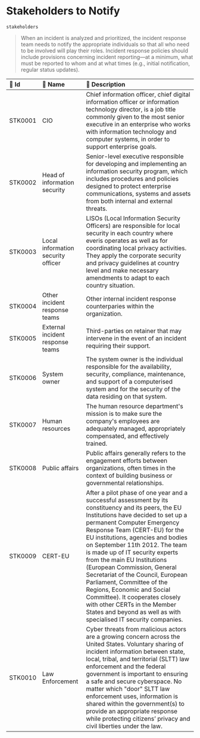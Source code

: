 

# Stakeholders to Notify

`stakeholders`



> When an incident is analyzed and prioritized, the incident response team needs to notify the appropriate  individuals so that all who need to be involved will play their roles. Incident response policies should include provisions concerning incident reporting—at a minimum, what must be reported to whom and at what times (e.g., initial notification, regular status updates).

| 🔑 Id    | 🎫 Name                             | 🔬 Description                                                                                                                                                                                                                                                                                                                                                                                                                                                                                                                                                                                                     |
|:--------|:-----------------------------------|:------------------------------------------------------------------------------------------------------------------------------------------------------------------------------------------------------------------------------------------------------------------------------------------------------------------------------------------------------------------------------------------------------------------------------------------------------------------------------------------------------------------------------------------------------------------------------------------------------------------|
| STK0001 | CIO                                | Chief information officer, chief digital information officer or information technology director, is a job title commonly given to the most senior executive in an enterprise who works with information technology and computer systems, in order to support enterprise goals.                                                                                                                                                                                                                                                                                                                                    |
| STK0002 | Head of information security       | Senior-level executive responsible for developing and implementing an information security program, which includes procedures and policies designed to protect enterprise communications, systems and assets from both internal and external threats.                                                                                                                                                                                                                                                                                                                                                             |
| STK0003 | Local information security officer | LISOs (Local Information Security Officers) are responsible for local security in each country where everis operates as well as for coordinating local privacy activities. They apply the corporate security and privacy guidelines at country level and make necessary amendments to adapt to each country situation.                                                                                                                                                                                                                                                                                            |
| STK0004 | Other incident response teams      | Other internal incident response counterparies within the organization.                                                                                                                                                                                                                                                                                                                                                                                                                                                                                                                                           |
| STK0005 | External incident response teams   | Third-parties on retainer that may intervene in the event of an incident requiring their support.                                                                                                                                                                                                                                                                                                                                                                                                                                                                                                                 |
| STK0006 | System owner                       | The system owner is the individual responsible for the availability, security, compliance, maintenance, and support of a computerised system and for the security of the data residing on that system.                                                                                                                                                                                                                                                                                                                                                                                                            |
| STK0007 | Human resources                    | The human resource department's mission is to make sure the company's employees are adequately managed, appropriately compensated, and effectively trained.                                                                                                                                                                                                                                                                                                                                                                                                                                                       |
| STK0008 | Public affairs                     | Public affairs generally refers to the engagement efforts between organizations, often times in the context of building business or governmental relationships.                                                                                                                                                                                                                                                                                                                                                                                                                                                   |
| STK0009 | CERT-EU                            | After a pilot phase of one year and a successful assessment by its constituency and its peers, the EU Institutions have decided to set up a permanent Computer Emergency Response Team (CERT-EU) for the EU institutions, agencies and bodies on September 11th 2012. The team is made up of IT security experts from the main EU Institutions (European Commission, General Secretariat of the Council, European Parliament, Committee of the Regions, Economic and Social Committee). It cooperates closely with other CERTs in the Member States and beyond as well as with specialised IT security companies. |
| STK0010 | Law Enforcement                    | Cyber threats from malicious actors are a growing concern across the United States. Voluntary sharing of incident information between state, local, tribal, and territorial (SLTT) law enforcement and the federal government is important to ensuring a safe and secure cyberspace. No matter which "door" SLTT law enforcement uses, information is shared within the government(s) to provide an appropriate response while protecting citizens’ privacy and civil liberties under the law.                                                                                                                    |

